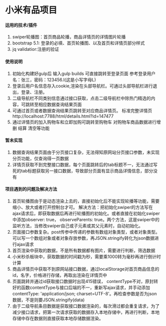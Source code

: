 # 小米有品项目

#### 运用的技术/插件
1. swiper轮播图：首页商品轮播，商品详情页的详情图片轮播
2. bootstrap 5.1: 登录的必填、首页轮播图、以及首页和详情页部分样式
3. jq validatior:注册的验证

#### 使用说明

1. 初始化构建好gulp后 输入gulp builds 可直接跳转至登录页面
参考登录用户名：张三，密码：123456.l(这是小写字母L)
2.  登录后用户名信息存入cookie,渲染在头部导航栏。可通过头部导航栏进行退出，登录、注册。
3.  二级导航栏不同类别信息通过接口获取，点击二级导航栏中除热门精选的内容，可跳转至相应数据查询结果页面
4.  可通过首页或者数据查询结果页跳转至对应商品详情页。
标准完整详情页http://localhost:7788/html/details.html?id=147477
5.  通过详情页的加入购物车和立即加购可跳转至购物车 对购物车商品数据进行增删 结算 清空等功能

#### 暂未实现

1.  数据查询结果页面由于分页接口复杂，无法得知原网站分页接口参数，未实现分页功能，仅查询得一页数据
2.  详情页获取不到完整接口数据，每个页面跳转后的tab标题不一，无法通过写死的tab标题获取另一接口数据，导致部分页面有显示商品详情信息，部分没有
  


#### 项目遇到的问题及解决方法

1.  首页轮播图由于是动态渲染上去的，直接初始化后不能实现轮播等功能，需要缩小、放大或者打开控制台才可。
解决方法：把初始化swiper的方法写在ajax请求后，即获取数据后再进行轮播图的初始化。或者直接在初始化swiper中添加observer: true， observeParents: true。两个方法，这是swiper中的监听方法，当修改swiper自己或子元素或其父元素时，自动初始化。
2.  页面接口参数复杂。post传参中传递的参数有数组对象类型，或者对象类型。
可以写一个数组对象或者对象存放参数，再JSON.stringify转化为json数据进行ajax请求
3.  首页渲染中获取的数据，不是所有数据都有图片，需要进行判断，筛选数据
4.  小米秒杀板块中，获取数据的时间戳为秒，需要乘1000转为毫秒再进行倒计时计算
5.  商品详情页中获取不到原网站接口数据，通过localStorage对首页商品信息的id，名字，价格进行存储，再取出渲染在详情页中
6.  页面跳转并通过id获取接口数据时出现415错误， contentType不对，原封转好的函数contentType与接口后端的不一，重新写ajax请求，并手动添加 contentType: 'application/json; charset=UTF-8'。再检查参数是否为json数据，不是则要JSON.stringify(data)
7. 由于二级导航条目数据是获取接口数据渲染的，每次滑过都会重复请求，为了减少接口请求，把第一次请求获取的数据存入本地存储中，再进行判断，本地存储中存在数据则直接获取本地存储数据渲染。
